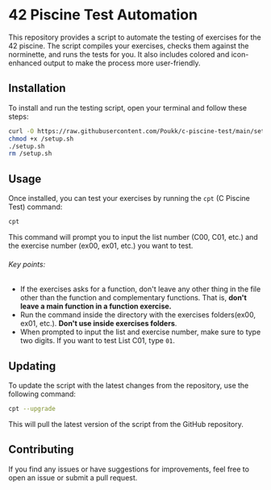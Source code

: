 # 42 Piscine Test Automation

This repository provides a script to automate the testing of exercises for the 42 piscine. The script compiles your exercises, checks them against the norminette, and runs the tests for you. It also includes colored and icon-enhanced output to make the process more user-friendly.

## Installation

To install and run the testing script, open your terminal and follow these steps:

```bash
curl -O https://raw.githubusercontent.com/Poukk/c-piscine-test/main/setup.sh
chmod +x /setup.sh
./setup.sh
rm /setup.sh
```

## Usage

Once installed, you can test your exercises by running the `cpt` (C Piscine Test) command:

```bash
cpt
```

This command will prompt you to input the list number (C00, C01, etc.) and the exercise number (ex00, ex01, etc.) you want to test.
###### Key points:
- If the exercises asks for a function, don't leave any other thing in the file other than the function and complementary functions. That is, **don't leave a main function in a function exercise.**
- Run the command inside the directory with the exercises folders(ex00, ex01, etc.). **Don't use inside exercises folders**.
- When prompted to input the list and exercise number, make sure to type two digits. If you want to test List C01, type `01`.

## Updating

To update the script with the latest changes from the repository, use the following command:

```bash
cpt --upgrade
```

This will pull the latest version of the script from the GitHub repository.

## Contributing

If you find any issues or have suggestions for improvements, feel free to open an issue or submit a pull request.
